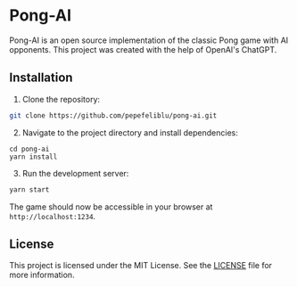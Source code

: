 # Pong-AI

Pong-AI is an open source implementation of the classic Pong game with AI opponents. This project was created with the help of OpenAI's ChatGPT.

## Installation

1. Clone the repository:

```bash
git clone https://github.com/pepefeliblu/pong-ai.git
```

2. Navigate to the project directory and install dependencies:

```basn
cd pong-ai
yarn install
```

3. Run the development server:

```bash
yarn start
```

The game should now be accessible in your browser at `http://localhost:1234`.

## License

This project is licensed under the MIT License. See the [LICENSE](LICENSE) file for more information.
